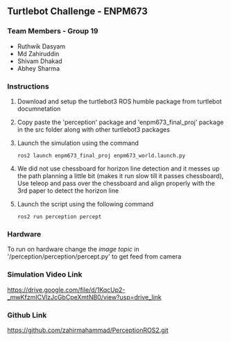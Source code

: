 ## Turtlebot Challenge - ENPM673

### Team Members - Group 19

- Ruthwik Dasyam
- Md Zahiruddin
- Shivam Dhakad
- Abhey Sharma 


### Instructions

1. Download and setup the turtlebot3 ROS humble package from turtlebot documnetation

2. Copy paste the 'perception' package and 'enpm673_final_proj' package in the src folder along with other turtlebot3 packages

3. Launch the simulation using the command
    ```
    ros2 launch enpm673_final_proj enpm673_world.launch.py 
    ```

4. We did not use chessboard for horizon line detection and it messes up the path planning a little bit (makes it run slow till it passes chessboard), Use teleop and pass over the chessboard and align properly with the 3rd paper to detect the horizon line

5. Launch the script using the following command
    ```
    ros2 run perception percept
    ```


### Hardware
To run on hardware change the _image topic_ in '/perception/perception/percept.py' to get feed from camera

### Simulation Video Link

https://drive.google.com/file/d/1KqcUp2-_mwKfzmICVlzJcGbCpeXmtNB0/view?usp=drive_link


### Github Link

https://github.com/zahirmahammad/PerceptionROS2.git
